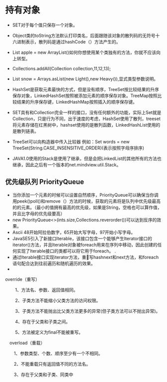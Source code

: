 # 持有对象

+ SET对于每个值只保存一个对象。
+ Object类的toString方法默认打印类名，后面跟随该对象的散列码的无符号十六进制表示，散列码是通过hashCode（）方法产生的。
+ List<Apple> apple = new ArrayList<Apple>()如何你想使用某个类独有的方法，你就不应该向上转型。
+ Collections.addAll(Collection collection,11,12,13);
+ List<Snow> snow = Arrays.<Snow>asList(new Light(),new Heavy()),显式类型参数说明。
+ HashSet是获取元素最快的方式，但是没有顺序，TreeSet按比较结果的升序保存对象，LinkedHashSet按照被添加元素的顺序保存对象。TreeMap按照比较结果的升序保存键，LinkedHashMap按照插入的顺序保存键。
+ SET具有和Collection完全一样的接口，没有任何额外的功能，实际上Set就是Collection，只是行为不同，出于速度的考虑，HashSet使用了散列，treeset将元素存储在红黑树中，hashset使用的是散列函数，LinkedHashList使用的是散列链表。
+ TreeSet可以向构造器中传入比较器  例如：Set<String> words = new TreeSet<String>(String.CASE_INSENSITIVE_ORDER)(表示按照字母序排序)

+ JAVA1.0使用的Stack是使用了继承，但是会把LinkedList的其他所有的方法也继承，因此之后有一个版本的net.mindview.util.Stack。
## 优先级队列 PriorityQueue
+ 当你添加一个元素的时候可以设置自然顺序，PriorityQueue可以确保当你调用peek()poll()和remove（）方法的时候，获取的元素将是队列中优先级最高的的元素。（最小的值拥有最高的优先级，如果是String，空格也可以算作值，并且比字母的优先级要高）
+ new PriorityQueue<>(ints.size,Collections.reverorder())可以达到反序的效果。
+ Ascii 48开始阿拉伯数字，65开始大写字母，97开始小写字母。
+ JavaSE5引入了新接口Iterable，该接口包含一个能够产生Iterator接口的iterator()方法，并且Iterable对象被foreach用来在序列中移动，因此创建的任何实现了Iterable接口的类都可以将它用于foreach。 .
+ 通过Iterable接口实现iterator方法，重写hashnext和next方法，和foreach语句配合达到往前遍历和随机遍历的效果。
+ 
override（重写）

　　 1、方法名、参数、返回值相同。

　　 2、子类方法不能缩小父类方法的访问权限。

　　 3、子类方法不能抛出比父类方法更多的异常(但子类方法可以不抛出异常)。

　　 4、存在于父类和子类之间。

　　 5、方法被定义为final不能被重写。

　overload（重载）

　　1、参数类型、个数、顺序至少有一个不相同。 

　　2、不能重载只有返回值不同的方法名。

　　3、存在于父类和子类、同类中